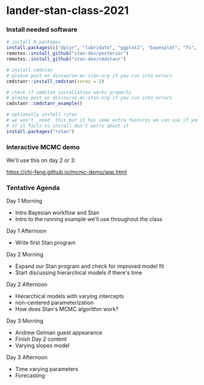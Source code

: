 # lander-stan-class-2021

### Install needed software

```r
# install R packages
install.packages(c("dplyr", "lubridate", "ggplot2", "bayesplot", "fs", "stringr", "remotes"))
remotes::install_github("stan-dev/posterior")
remotes::install_github("stan-dev/cmdstanr")

# install cmdstan
# please post on discourse.mc-stan.org if you run into errors
cmdstanr::install_cmdstan(cores = 2)

# check if cmdstan installation works properly
# please post on discourse.mc-stan.org if you run into errors
cmdstanr::cmdstanr_example()

# optionally install rstan 
# we won't _need_ this but it has some extra features we can use if you have it installed
# if it fails to install don't worry about it
install.packages("rstan")
```

### Interactive MCMC demo

We'll use this on day 2 or 3: 

https://chi-feng.github.io/mcmc-demo/app.html


### Tentative Agenda

Day 1 Morning

- Intro Bayesian workflow and Stan
- Intro to the running example we'll use throughout the class

Day 1 Afternoon

- Write first Stan program 

Day 2 Morning 

- Expand our Stan program and check for improved model fit
- Start discussing hierarchical models if there's time

Day 2 Afternoon

- Hierarchical models with varying intercepts
- non-centered parameterization
- How does Stan's MCMC algorithm work?

Day 3 Morning 

- Andrew Gelman guest appearance
- Finish Day 2 content
- Varying slopes model

Day 3 Afternoon

- Time varying parameters
- Forecasting

